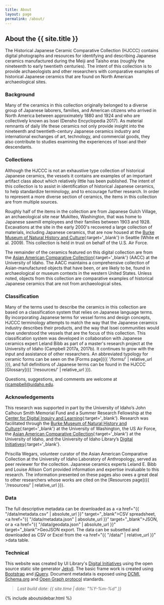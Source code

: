 ```yaml
---
title: About
layout: page
permalink: /about/
---
```

<div markdown="1" class="row">
<div markdown="1" class="col-md-8"><div markdown="1" class="py-3 px-4">

## About the {{ site.title }}

The Historical Japanese Ceramic Comparative Collection (HJCCC) contains digital photographs and resources for identifying and describing Japanese ceramics manufactured during the Meiji and Taisho eras (roughly the nineteenth to early twentieth centuries). The intent of this collection is to provide archaeologists and other researchers with comparative examples of historical Japanese ceramics that are found on North American archaeological sites.

### Background

Many of the ceramics in this collection originally belonged to a diverse group of Japanese laborers, families, and American citizens who arrived in North America between approximately 1880 and 1924 and who are collectively known as Issei (Densho Encyclopedia 2017). As material remnants of daily life these ceramics not only provide insight into the nineteenth and twentieth-century Japanese ceramics industry and international exchanges of art, technology, and commercial goods, they also contribute to studies examining the experiences of Issei and their descendants.  

### Collections

Although the HJCCC is not an exhaustive type collection of historical Japanese ceramics, the vessels it contains are examples of an important artifact class about which relatively little has been published. The intent of this collection is to assist in identification of historical Japanese ceramics, to help standardize terminology, and to encourage further research. In order to represent a more diverse section of ceramics, the items in this collection are from multiple sources. 

Roughly half of the items in the collection are from Japanese Gulch Village, an archaeological site near Mukilteo, Washington, that was home to Japanese sawmill employees and their families between 1903 and 1928. Excavations at the site in the early 2000's recovered a large collection of materials, including Japanese ceramics, that are now housed at the [Burke Museum of Natural History and Culture](http://www.burkemuseum.org/){:target='_blank'} in Seattle (White et al. 2009). This collection is held in trust on behalf of the U.S. Air Force. 

The remainder of the ceramics featured on this digital collection are from the [Asian American Comparative Collection](http://webpages.uidaho.edu/aacc/){:target='_blank'} (AACC) at the University of Idaho. The AACC maintains a comprehensive collection of Asian-manufactured objects that have been, or are likely to be, found in archaeological or museum contexts in the western United States. Unless noted, objects from this collection are comparative examples of historical Japanese ceramics that are not from archaeological sites. 

### Classification

Many of the terms used to describe the ceramics in this collection are based on a classification system that relies on Japanese language terms. By incorporating Japanese terms for vessel forms and design concepts, HJCCC terminology attempts to match the way that the Japanese ceramics industry describes their products, and the way that Issei communities would have understood the vessels that are the focus of this collection. This classification system was developed in collaboration with Japanese ceramics expert Leland Bibb as part of a master's research project at the University of Idaho (Campbell 2017a, 2017b). It continues to grow with the input and assistance of other researchers. An abbreviated typology for ceramic forms can be seen on the [Forms page]({{ '/forms/' | relative_url }}), and full definitions of Japanese terms can be found in the HJCCC [Glossary]({{ '/resources/' | relative_url }}). 

Questions, suggestions, and comments are welcome at rjcampbell@uidaho.edu.

### Acknowledgements

This research was supported in part by the University of Idaho’s John Calhoun Smith Memorial Fund and a Summer Research Fellowship at the [Center for Digital Inquiry and Learning](https://cdil.lib.uidaho.edu/){:target='_blank'}. Research was facilitated through the [Burke Museum of Natural History and Culture](http://www.burkemuseum.org/){:target='_blank'} at the University of Washington, the US Air Force, the [Asian American Comparative Collection](http://webpages.uidaho.edu/aacc/){:target='_blank'} at the University of Idaho, and the University of Idaho Library’s [Digital Initiatives](https://www.lib.uidaho.edu/digital/about.html){:target='_blank'}. 

Priscilla Wegars, volunteer curator of the Asian American Comparative Collection at the University of Idaho Laboratory of Anthropology, served as peer reviewer for the collection. 
Japanese ceramics experts Leland E. Bibb and Louise Allison Cort provided information and expertise invaluable to this research. 
The information presented on these pages also owes a great deal to other researchers whose works are cited on the [Resources page]({{ '/resources/' | relative_url }}). 

### Data

The full descriptive metadata can be downloaded as a <a href="{{ "/data/metadata.csv" | absolute_url }}" target="_blank">CSV spreadsheet</a>, <a href="{{ "/data/metadata.json" | absolute_url }}" target="_blank">JSON</a>, or a <a href="{{ "/data/geodata.json" | absolute_url }}" target="_blank">GeoJSON</a> export.
The data can be subsetted and downloaded as CSV or Excel from the <a href="{{ "/data/" | relative_url }}" >data table</a>.

### Technical

This website was created by UI Library's [Digital Initiatives](https://www.lib.uidaho.edu/digital/) using the open source static site generator [Jekyll](https://jekyllrb.com/).
The basic frame work is created using [Bootstrap](https://getbootstrap.com/) and [jQuery](https://jquery.com/).
Document metadata is exposed using [DCMI](http://dublincore.org/), [Schema.org](http://schema.org) and [Open Graph protocol](http://ogp.me/) standards.

> *Last build date: {{ site.time | date: "%Y-%m-%d" }}*

</div></div>
{% include aboutsidebar.html %}
</div>

